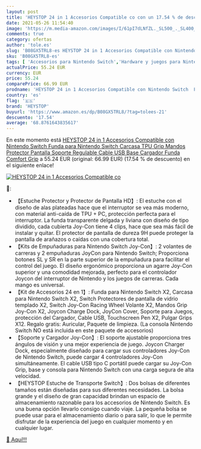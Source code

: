 ```yaml
---
layout: post
title: 'HEYSTOP 24 in 1 Accesorios Compatible co con un 17.54 % de descuento'
date: 2021-05-26 11:54:40
image: 'https://m.media-amazon.com/images/I/61pI7dLNfZL._SL500_._SL400_.jpg'
comments: true
category: ofertas
author: 'tole.es'
slug: 'B08GX5TRL8-es HEYSTOP 24 in 1 Accesorios Compatible con Nintendo Switch...'
sku: 'B08GX5TRL8-es'
tags: [ 'Accesorios para Nintendo Switch','Hardware y juegos para Nintendo Switch','Kits de accesorios para Nintendo Switch','Videojuegos','heystop','nintendo', ]
actualPrice: 55.24 EUR
currency: EUR
price: 55.24
comparePrice: 66.99 EUR
prodname: 'HEYSTOP 24 in 1 Accesorios Compatible con Nintendo Switch  Funda para Nintendo Switch  Carcasa TPU  Grip Mandos  Protector Pantalla  Soporte Regulable  Cable USB  Base Cargador  Funda Comfort Grip'
country: 'es'
flag: '🇪🇸'
brand: 'HEYSTOP'
buyurl: 'https://www.amazon.es/dp/B08GX5TRL8/?tag=tolees-21'
descuento: '17.54'
average: '68.8761643835617'
---
```


En este momento está [HEYSTOP 24 in 1 Accesorios Compatible con Nintendo Switch  Funda para Nintendo Switch  Carcasa TPU  Grip Mandos  Protector Pantalla  Soporte Regulable  Cable USB  Base Cargador  Funda Comfort Grip](https://www.amazon.es/dp/B08GX5TRL8/?tag=tolees-21) a 55.24 EUR (original: 66.99 EUR) (17.54 %  de descuento) en el siguiente enlace!

[![HEYSTOP 24 in 1 Accesorios Compatible co](https://m.media-amazon.com/images/I/61pI7dLNfZL._SL500_._SL400_.jpg)](https://www.amazon.es/dp/B08GX5TRL8/?tag=tolees-21)

🔎:

- 【Estuche Protector y Protector de Pantalla HD】: El estuche con el diseño de alas plateadas hace que el interruptor se vea más moderno, con material anti-caída de TPU + PC, protección perfecta para el interruptor. La funda transparente delgada y liviana con diseño de tipo dividido, cada cubierta Joy-Con tiene 4 clips, hace que sea más fácil de instalar y quitar. El protector de pantalla de dureza 9H puede proteger la pantalla de arañazos o caídas con una cobertura total.
- 【Kits de Empuñaduras para Nintendo Switch Joy-Con】: 2 volantes de carreras y 2 empuñaduras JoyCon para Nintendo Switch; Proporciona botones SL y SR en la parte superior de la empuñadura para facilitar el control del juego. El diseño ergonómico proporciona un agarre Joy-Con superior y una comodidad mejorada, perfecto para el controlador Joycon del interruptor de Nintendo y los juegos de carreras. Cada mango es universal.
- 【Kit de Accesorios 24 en 1】: Funda para Nintendo Switch X2, Carcasa para Nintendo Switch X2, Switch Protectores de pantalla de vidrio templado X2, Switch Joy-Con Racing Wheel Volante X2, Mandos Grip Joy-Con X2, Joycon Charge Dock, JoyCon Cover, Soporte para Juegos, protección del Cargador, Cable USB, Touchscreen Pen X2, Pulgar Grips X12. Regalo gratis: Auricular, Paquete de limpieza. (La consola Nintendo Switch NO está incluida en este paquete de accesorios)
- 【Soporte y Cargador Joy-Con】: El soporte ajustable proporciona tres ángulos de visión y una mejor experiencia de juego. Joycon Charger Dock, especialmente diseñado para cargar sus controladores Joy-Con de Nintendo Switch, puede cargar 4 controladores Joy-Con simultáneamente. El cable USB tipo C portátil puede cargar su Joy-Con Grip, base y consola para Nintendo Switch con una carga segura de alta velocidad.
- 【HEYSTOP Estuche de Transporte Switch】: Dos bolsas de diferentes tamaños están diseñadas para sus diferentes necesidades. La bolsa grande y el diseño de gran capacidad brindan un espacio de almacenamiento razonable para los accesorios de Nintendo Switch. Es una buena opción llevarlo consigo cuando viaje. La pequeña bolsa se puede usar para el almacenamiento diario o para salir, lo que le permite disfrutar de la experiencia del juego en cualquier momento y en cualquier lugar.

[🛒 Aquí!!!](https://www.amazon.es/dp/B08GX5TRL8/?tag=tolees-21)
